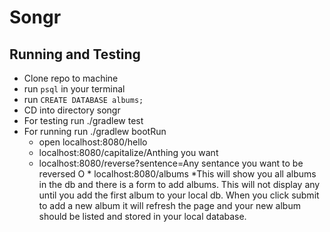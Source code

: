 # Songr

## Running and Testing
* Clone repo to machine
* run `psql` in your terminal
* run `CREATE DATABASE albums;`
* CD into directory songr
* For testing run ./gradlew test
* For running run ./gradlew bootRun
    * open localhost:8080/hello
    * localhost:8080/capitalize/Anthing you want
    * localhost:8080/reverse?sentence=Any sentance you want to be reversed
O    * localhost:8080/albums
        *This will show you all albums in the db and there is a form to add albums.  This will not display any until you add the first album to your local db. When you click submit to add a new album it will refresh the page and your new album should be listed and stored in your local database.
        